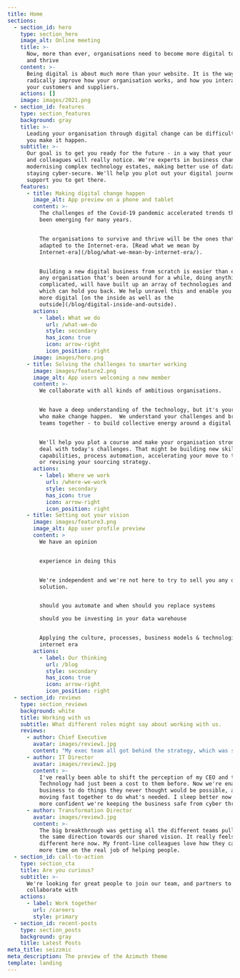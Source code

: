 ```yaml
---
title: Home
sections:
  - section_id: hero
    type: section_hero
    image_alt: Online meeting
    title: >-
      Now, more than ever, organisations need to become more digital to survive
      and thrive
    content: >-
      Being digital is about much more than your website. It is the way to
      radically improve how your organisation works, and how you interact with
      your customers and suppliers.
    actions: []
    image: images/2021.png
  - section_id: features
    type: section_features
    background: gray
    title: >-
      Leading your organisation through digital change can be difficult. We help
      you make it happen.
    subtitle: >-
      Our goal is to get you ready for the future - in a way that your customers
      and colleagues will really notice. We're experts in business change,
      modernising complex technology estates, making better use of data, and
      staying cyber-secure. We'll help you plot out your digital journey, and
      support you to get there.
    features:
      - title: Making digital change happen
        image_alt: App preview on a phone and tablet
        content: >-
          The challenges of the Covid-19 pandemic accelerated trends that had
          been emerging for many years. 


          The organisations to survive and thrive will be the ones that have
          adapted to the Internet-era. [Read what we mean by
          Internet-era](/blog/what-we-mean-by-internet-era/).


          Building a new digital business from scratch is easier than ever. But
          any organisation that's been around for a while, doing anything
          complicated, will have built up an array of technologies and processes
          which can hold you back. We help unravel this and enable you to become
          more digital [on the inside as well as the
          outside](/blog/digital-inside-and-outside).
        actions:
          - label: What we do
            url: /what-we-do
            style: secondary
            has_icon: true
            icon: arrow-right
            icon_position: right
        image: images/hero.png
      - title: Solving the challenges to smarter working
        image: images/feature2.png
        image_alt: App users welcoming a new member
        content: >-
          We collaborate with all kinds of ambitious organisations.  


          We have a deep understanding of the technology, but it's your people
          who make change happen.  We understand your challenges and bring your
          teams together - to build collective energy around a digital vision.  


          We'll help you plot a course and make your organisation stronger to
          deal with today's challenges. That might be building new skills and
          capabilities, process automation, accelerating your move to the cloud,
          or revising your sourcing strategy.
        actions:
          - label: Where we work
            url: /where-we-work
            style: secondary
            has_icon: true
            icon: arrow-right
            icon_position: right
      - title: Setting out your vision
        image: images/feature3.png
        image_alt: App user profile preview
        content: >
          We have an opinion


          experience in doing this


          We're independent and we're not here to try to sell you any one
          solution.


          should you automate and when should you replace systems

          should you be investing in your data warehouse


          Applying the culture, processes, business models & technologies of the
          internet era
        actions:
          - label: Our thinking
            url: /blog
            style: secondary
            has_icon: true
            icon: arrow-right
            icon_position: right
  - section_id: reviews
    type: section_reviews
    background: white
    title: Working with us
    subtitle: What different roles might say about working with us.
    reviews:
      - author: Chief Executive
        avatar: images/review1.jpg
        content: "My exec team all got behind the strategy, which was stretching but within our reach.\_ We're much more digital now. It's helped us look after our customers during the pandemic, and we now feel well positioned for growth. I couldn't imagine going back."
      - author: IT Director
        avatar: images/review2.jpg
        content: >-
          I've really been able to shift the perception of my CEO and the board.
          Technology had just been a cost to them before. Now we're enabling the
          business to do things they never thought would be possible, and we're
          moving fast together to do what's needed. I sleep better now we're
          more confident we're keeping the business safe from cyber threats.
      - author: Transformation Director
        avatar: images/review3.jpg
        content: >-
          The big breakthrough was getting all the different teams pulling in
          the same direction towards our shared vision. It really feels
          different here now. My front-line colleagues love how they can spend
          more time on the real job of helping people.
  - section_id: call-to-action
    type: section_cta
    title: Are you curious?
    subtitle: >-
      We're looking for great people to join our team, and partners to
      collaborate with
    actions:
      - label: Work together
        url: /careers
        style: primary
  - section_id: recent-posts
    type: section_posts
    background: gray
    title: Latest Posts
meta_title: seizzmic
meta_description: The preview of the Azimuth theme
template: landing
---
```

